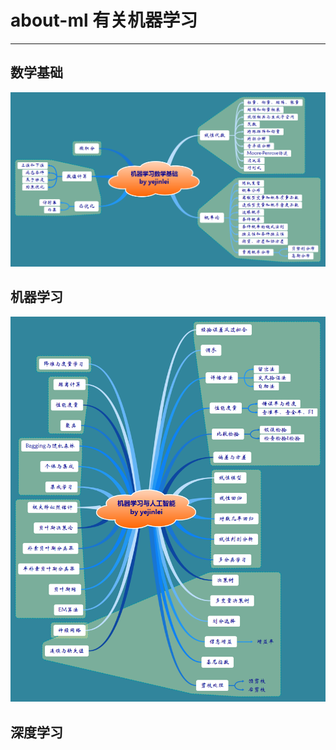 # about-ml 有关机器学习

----------

## 数学基础

![](.\数学基础\机器学习数学基础.png)

## 机器学习

![](.\机器学习与人工智能\机器学习与人工智能.png)

## 深度学习